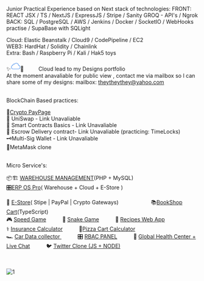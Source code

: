 Junior Practical Experience based on Next stack of technologies:
FRONT:    REACT JSX / TS / NextJS / ExpressJS / Stripe / Sanity GROQ - API's / Ngrok 
<br>
BACK:     SQL / PostgreSQL / AWS / Jenkins / Docker / SocketIO / WebHooks practise / SupaBase with SQLight

Cloud: Elastic Beanstalk / Cloud9 / CodePipeline / EC2
<br>
WEB3: HardHat / Solidity / Chainlink
<br>
Extra:  Bash / Raspberry Pi / Kali / Hak5 toys 
 

✨[<img src='/iCloud.png' alt='website' top='5' height='25'>](https://bespokedesign.tumblr.com)🌙ㅤㅤㅤCloud lead to my Designs portfolio 
<br>
At the moment anavaliable for public view , contact me via mailbox so I can share some of my designs: mailbox: theytheythey@yahoo.com

<br>
BlockChain Based practices: 
<br>

🧾[Crypto PayPage](https://github.com/ttcchub/web3-ecom-cryptogateway)
<br> 
💱 UniSwap - Link Unavaliable
<br>
📑 Smart Contracts Basics - Link Unavaliable
<br>
🔄 Escrow Delivery contract- Link Unavaliable (practicing: TimeLocks)
<br>
🗝️Multi-Sig Wallet - Link Unavaliable
<br>
🦊MetaMask clone 



<br>
Micro Service's: 
<br>

📦🏗️ [WAREHOUSE MANAGEMENT](https://github.com/ttcchub/ONLINE-INVENTORY-MANAGEMENT-SOFTWARE-V2-PHP)(PHP + MySQL)ㅤㅤㅤ  
🎛️[ERP OS Pro](https://github.com/ttcchub/)( Warehouse + Cloud + E-Store )ㅤㅤㅤ  

🧦 [E-Store](https://gutta-store-beryl.vercel.app/)( Stipe | PayPal | Crypto Gateways)ㅤㅤㅤ   ㅤㅤㅤ  📚[BookShop Cart](https://bookishshop.netlify.app)(TypeScript)ㅤ <br>
🎮 [Speed Game](https://public.bc.fi/s2200198/speedGame/)ㅤㅤㅤ 🐍 [Snake Game](https://public.bc.fi/s2200198/snake/)ㅤㅤㅤ 🍣 [Recipes Web App ](https://recipes-web-app-ten.vercel.app/)
<br>
⚕️ [Insurance Calculator](https://public.bc.fi/s2200198/Insurance/)ㅤㅤㅤ 🍕[Pizza Cart Calculator](https://public.bc.fi/s2200198/pizza2/pizza.html)
<br>
🏎️ [Car Data collector ](https://public.bc.fi/s2200198/carDb/)ㅤㅤㅤ 🎛️ [RBAC PANEL](https://github.com/ttcchub/RBAC---panel/tree/main/RBAC)ㅤㅤㅤ 🩻 [Global Health Center + Live Chat](https://github.com/ttcchub/health--recontr)ㅤㅤㅤ 🐦 [Twitter Clone (JS + NODE)](https://github.com/ttcchub/Twitter-Clone)



<br>


![1](https://user-images.githubusercontent.com/79540594/214652998-066f2341-5b57-46b4-ad52-4c810717510a.jpg)

